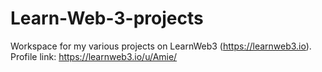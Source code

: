 # Learn-Web-3-projects
Workspace for my various projects on LearnWeb3 (https://learnweb3.io).
Profile link: https://learnweb3.io/u/Amie/

